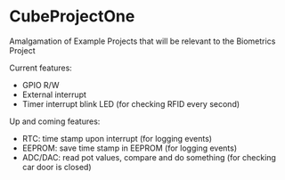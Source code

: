 # CubeProjectOne
Amalgamation of Example Projects that will be relevant to the Biometrics Project

Current features:
- GPIO R/W
- External interrupt
- Timer interrupt blink LED (for checking RFID every second) 

Up and coming features:
- RTC: time stamp upon interrupt (for logging events)
- EEPROM: save time stamp in EEPROM (for logging events)
- ADC/DAC: read pot values, compare and do something (for checking car door is closed)
